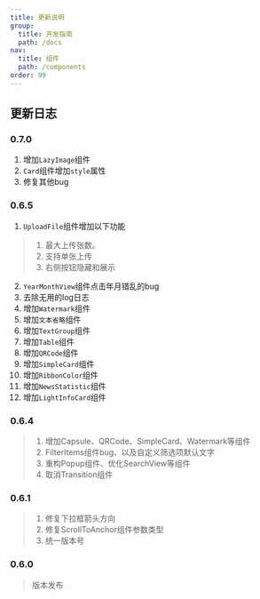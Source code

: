 ```yaml
---
title: 更新说明
group: 
  title: 开发指南
  path: /docs
nav:
  title: 组件
  path: /components
order: 99
---
```



## 更新日志

### 0.7.0
1. 增加`LazyImage`组件
2. `Card`组件增加`style`属性
3. 修复其他bug

### 0.6.5
1. `UploadFile`组件增加以下功能
  > 1. 最大上传张数。
  > 2. 支持单张上传
  > 3. 右侧按钮隐藏和展示
2. `YearMonthView`组件点击年月错乱的bug
3. 去除无用的log日志
4. 增加`Watermark`组件
5. 增加`文本省略`组件
6. 增加`TextGroup`组件
7. 增加`Table`组件
8. 增加`QRCode`组件
9. 增加`SimpleCard`组件
10. 增加`RibbonColor`组件
11. 增加`NewsStatistic`组件
12. 增加`LightInfoCard`组件
### 0.6.4
> 1. 增加Capsule、QRCode、SimpleCard、Watermark等组件
> 2. FilterItems组件bug、以及自定义筛选项默认文字
> 3. 重构Popup组件、优化SearchView等组件
> 4. 取消Transition组件

### 0.6.1
> 1. 修复下拉框箭头方向
> 2. 修复ScrollToAnchor组件参数类型
> 3. 统一版本号
### 0.6.0
> 版本发布